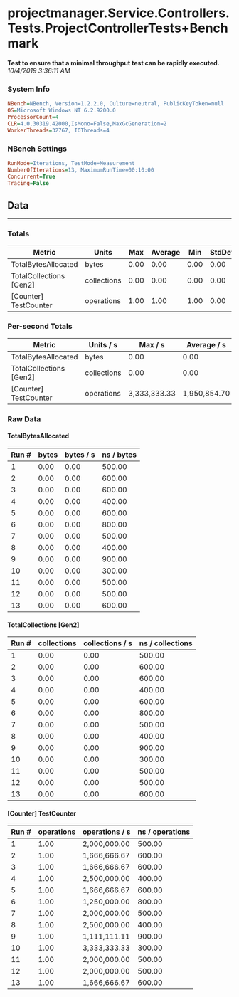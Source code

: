 ﻿# projectmanager.Service.Controllers.Tests.ProjectControllerTests+Benchmark
__Test to ensure that a minimal throughput test can be rapidly executed.__
_10/4/2019 3:36:11 AM_
### System Info
```ini
NBench=NBench, Version=1.2.2.0, Culture=neutral, PublicKeyToken=null
OS=Microsoft Windows NT 6.2.9200.0
ProcessorCount=4
CLR=4.0.30319.42000,IsMono=False,MaxGcGeneration=2
WorkerThreads=32767, IOThreads=4
```

### NBench Settings
```ini
RunMode=Iterations, TestMode=Measurement
NumberOfIterations=13, MaximumRunTime=00:10:00
Concurrent=True
Tracing=False
```

## Data
-------------------

### Totals
|          Metric |           Units |             Max |         Average |             Min |          StdDev |
|---------------- |---------------- |---------------- |---------------- |---------------- |---------------- |
|TotalBytesAllocated |           bytes |            0.00 |            0.00 |            0.00 |            0.00 |
|TotalCollections [Gen2] |     collections |            0.00 |            0.00 |            0.00 |            0.00 |
|[Counter] TestCounter |      operations |            1.00 |            1.00 |            1.00 |            0.00 |

### Per-second Totals
|          Metric |       Units / s |         Max / s |     Average / s |         Min / s |      StdDev / s |
|---------------- |---------------- |---------------- |---------------- |---------------- |---------------- |
|TotalBytesAllocated |           bytes |            0.00 |            0.00 |            0.00 |            0.00 |
|TotalCollections [Gen2] |     collections |            0.00 |            0.00 |            0.00 |            0.00 |
|[Counter] TestCounter |      operations |    3,333,333.33 |    1,950,854.70 |    1,111,111.11 |      580,477.34 |

### Raw Data
#### TotalBytesAllocated
|           Run # |           bytes |       bytes / s |      ns / bytes |
|---------------- |---------------- |---------------- |---------------- |
|               1 |            0.00 |            0.00 |          500.00 |
|               2 |            0.00 |            0.00 |          600.00 |
|               3 |            0.00 |            0.00 |          600.00 |
|               4 |            0.00 |            0.00 |          400.00 |
|               5 |            0.00 |            0.00 |          600.00 |
|               6 |            0.00 |            0.00 |          800.00 |
|               7 |            0.00 |            0.00 |          500.00 |
|               8 |            0.00 |            0.00 |          400.00 |
|               9 |            0.00 |            0.00 |          900.00 |
|              10 |            0.00 |            0.00 |          300.00 |
|              11 |            0.00 |            0.00 |          500.00 |
|              12 |            0.00 |            0.00 |          500.00 |
|              13 |            0.00 |            0.00 |          600.00 |

#### TotalCollections [Gen2]
|           Run # |     collections | collections / s |ns / collections |
|---------------- |---------------- |---------------- |---------------- |
|               1 |            0.00 |            0.00 |          500.00 |
|               2 |            0.00 |            0.00 |          600.00 |
|               3 |            0.00 |            0.00 |          600.00 |
|               4 |            0.00 |            0.00 |          400.00 |
|               5 |            0.00 |            0.00 |          600.00 |
|               6 |            0.00 |            0.00 |          800.00 |
|               7 |            0.00 |            0.00 |          500.00 |
|               8 |            0.00 |            0.00 |          400.00 |
|               9 |            0.00 |            0.00 |          900.00 |
|              10 |            0.00 |            0.00 |          300.00 |
|              11 |            0.00 |            0.00 |          500.00 |
|              12 |            0.00 |            0.00 |          500.00 |
|              13 |            0.00 |            0.00 |          600.00 |

#### [Counter] TestCounter
|           Run # |      operations |  operations / s | ns / operations |
|---------------- |---------------- |---------------- |---------------- |
|               1 |            1.00 |    2,000,000.00 |          500.00 |
|               2 |            1.00 |    1,666,666.67 |          600.00 |
|               3 |            1.00 |    1,666,666.67 |          600.00 |
|               4 |            1.00 |    2,500,000.00 |          400.00 |
|               5 |            1.00 |    1,666,666.67 |          600.00 |
|               6 |            1.00 |    1,250,000.00 |          800.00 |
|               7 |            1.00 |    2,000,000.00 |          500.00 |
|               8 |            1.00 |    2,500,000.00 |          400.00 |
|               9 |            1.00 |    1,111,111.11 |          900.00 |
|              10 |            1.00 |    3,333,333.33 |          300.00 |
|              11 |            1.00 |    2,000,000.00 |          500.00 |
|              12 |            1.00 |    2,000,000.00 |          500.00 |
|              13 |            1.00 |    1,666,666.67 |          600.00 |


